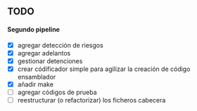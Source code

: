 ## TODO

#### Segundo pipeline

* [x] agregar detección de riesgos
* [x] agregar adelantos
* [x] gestionar detenciones
* [x] crear códificador simple para agilizar la creación de código ensamblador
* [x] añadir make
* [ ] agregar códigos de prueba
* [ ] reestructurar (o refactorizar) los ficheros cabecera
